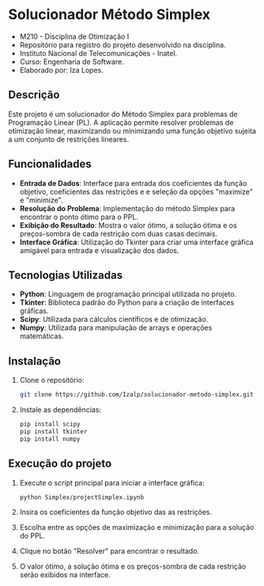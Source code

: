 # Solucionador Método Simplex
- M210 - Disciplina de Otimização I
- Repositório para registro do projeto desenvolvido na disciplina.
- Instituto Nacional de Telecomunicações - Inatel.
- Curso: Engenharia de Software.
- Elaborado por: Iza Lopes.
 
## Descrição
 
Este projeto é um solucionador do Método Simplex para problemas de Programação Linear (PL). A aplicação permite resolver problemas de otimização linear, maximizando ou minimizando uma função objetivo sujeita a um conjunto de restrições lineares.
 
## Funcionalidades
 
- **Entrada de Dados**: Interface para entrada dos coeficientes da função objetivo, coeficientes das restrições e  e seleção da opções "maximize" e "minimize".
- **Resolução do Problema**: Implementação do método Simplex para encontrar o ponto ótimo para o PPL.
- **Exibição do Resultado**: Mostra o valor ótimo, a solução ótima e os preços-sombra de cada restrição com duas casas decimais.
- **Interface Gráfica**: Utilização do Tkinter para criar uma interface gráfica amigável para entrada e visualização dos dados.
 
## Tecnologias Utilizadas
 
- **Python**: Linguagem de programação principal utilizada no projeto.
- **Tkinter**: Biblioteca padrão do Python para a criação de interfaces gráficas.
- **Scipy**: Utilizada para cálculos científicos e de otimização.
- **Numpy**: Utilizada para manipulação de arrays e operações matemáticas.
 
## Instalação
 
1. Clone o repositório:
    ```bash
    git clone https://github.com/Izalp/solucionador-metodo-simplex.git
    ```
 
2. Instale as dependências:
    ```bash
    pip install scipy
    pip install tkinter
    pip install numpy
    ```
 
## Execução do projeto
 
1. Execute o script principal para iniciar a interface gráfica:
    ```bash
    python Simplex/projectSimplex.ipynb
    ```
 
2. Insira os coeficientes da função objetivo das as restrições.
 
3. Escolha entre as opções de maximização e minimização para a solução do PPL.
 
3. Clique no botão "Resolver" para encontrar o resultado.
 
4. O valor ótimo, a solução ótima e os preços-sombra de cada restrição serão exibidos na interface.